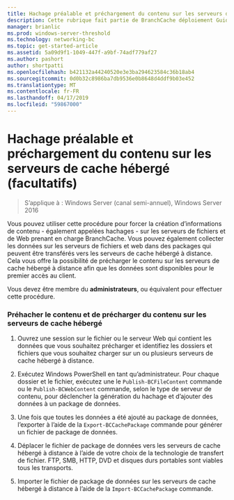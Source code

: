 ```yaml
---
title: Hachage préalable et préchargement du contenu sur les serveurs de cache hébergé (facultatifs)
description: Cette rubrique fait partie de BranchCache déploiement Guide pour Windows Server 2016, qui montre comment déployer BranchCache en mode cache distribué et hébergé pour optimiser l’utilisation de la bande passante WAN dans les succursales.
manager: brianlic
ms.prod: windows-server-threshold
ms.technology: networking-bc
ms.topic: get-started-article
ms.assetid: 5a09d9f1-1049-447f-a9bf-74adf779af27
ms.author: pashort
author: shortpatti
ms.openlocfilehash: b421132a44240520e3e3ba294623584c36b18ab4
ms.sourcegitcommit: 0d0b32c8986ba7db9536e0b8648d4ddf9b03e452
ms.translationtype: MT
ms.contentlocale: fr-FR
ms.lasthandoff: 04/17/2019
ms.locfileid: "59867000"
---
```

# <a name="prehashing-and-preloading-content-on-hosted-cache-servers-optional"></a>Hachage préalable et préchargement du contenu sur les serveurs de cache hébergé (facultatifs)

>S’applique à : Windows Server (canal semi-annuel), Windows Server 2016

Vous pouvez utiliser cette procédure pour forcer la création d’informations de contenu - également appelées hachages - sur les serveurs de fichiers et de Web prenant en charge BranchCache. Vous pouvez également collecter les données sur les serveurs de fichiers et web dans des packages qui peuvent être transférés vers les serveurs de cache hébergé à distance.  Cela vous offre la possibilité de précharger le contenu sur les serveurs de cache hébergé à distance afin que les données sont disponibles pour le premier accès au client.  
  
Vous devez être membre du **administrateurs**, ou équivalent pour effectuer cette procédure.  
  
### <a name="to-prehash-content-and-preload-the-content-on-hosted-cache-servers"></a>Préhacher le contenu et de précharger du contenu sur les serveurs de cache hébergé  
  
1.  Ouvrez une session sur le fichier ou le serveur Web qui contient les données que vous souhaitez précharger et identifiez les dossiers et fichiers que vous souhaitez charger sur un ou plusieurs serveurs de cache hébergé à distance.  
  
2.  Exécutez Windows PowerShell en tant qu’administrateur. Pour chaque dossier et le fichier, exécutez une le `Publish-BCFileContent` commande ou le `Publish-BCWebContent` commande, selon le type de serveur de contenu, pour déclencher la génération du hachage et d’ajouter des données à un package de données.  
  
3.  Une fois que toutes les données a été ajouté au package de données, l’exporter à l’aide de la `Export-BCCachePackage` commande pour générer un fichier de package de données.  
  
4.  Déplacer le fichier de package de données vers les serveurs de cache hébergé à distance à l’aide de votre choix de la technologie de transfert de fichier.  FTP, SMB, HTTP, DVD et disques durs portables sont viables tous les transports.  
  
5.  Importer le fichier de package de données sur les serveurs de cache hébergé à distance à l’aide de la `Import-BCCachePackage` commande.  
  

